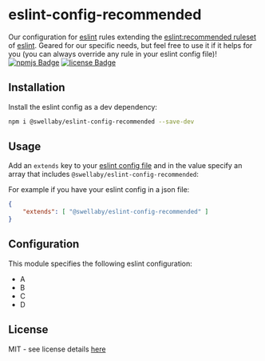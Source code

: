 # eslint-config-recommended
Our configuration for [eslint][eslint-url] rules extending the [eslint:recommended ruleset][eslint-recommended-rules-url] of [eslint][eslint-url]. Geared for our specific needs, but feel free to use it if it helps for you (you can always override any rule in your eslint config file)!  
[![npmjs Badge][npmjs-version-badge]][npmjs-pkg-url] [![license Badge][license-badge]][license-url]

## Installation
Install the eslint config as a dev dependency:
```sh
npm i @swellaby/eslint-config-recommended --save-dev
```

## Usage
Add an `extends` key to your [eslint config file][eslint-config-files-url] and in the value specify an array that includes `@swellaby/eslint-config-recommended`:

For example if you have your eslint config in a json file:
```json
{
    "extends": [ "@swellaby/eslint-config-recommended" ]
}
``` 

## Configuration
This module specifies the following eslint configuration:

* A
* B
* C
* D

## License
MIT - see license details [here][license-url]

[npmjs-version-badge]: https://img.shields.io/npm/v/@swellaby/eslint-config-recommended.svg
[npmjs-pkg-url]: https://www.npmjs.com/package/@swellaby/eslint-config-recommended
[eslint-url]: https://eslint.org/
[eslint-recommended-rules-url]: https://eslint.org/docs/user-guide/configuring#using-eslintrecommended
[eslint-config-files-url]: https://eslint.org/docs/user-guide/configuring#using-configuration-files
[license-url]: https://github.com/swellaby/eslint-config/blob/master/LICENSE
[license-badge]: https://img.shields.io/github/license/swellaby/eslint-config.svg